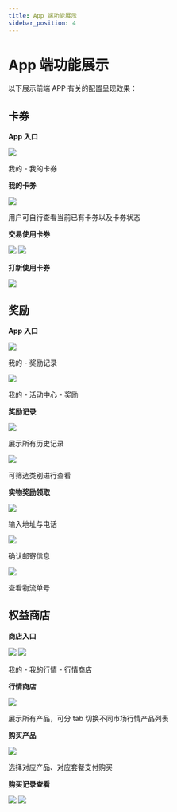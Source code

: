 ```yaml
---
title: App 端功能展示
sidebar_position: 4
---
```



# App 端功能展示

以下展示前端  APP 有关的配置呈现效果：

## 卡券

<div class="grid gap-3 grid-cols-4">
<div>
<p><strong>App 入口</strong></p>
<img src="./assets/TVzObuszjooalxx8eIvc8mXynxj.png"/>

<p>我的 - 我的卡券</p>
</div>
<div>
<p><strong>我的卡券</strong></p>
<img src="./assets/BgKWbwMcmoy1zAx2zy0cQrLLnNg.png"/>

<p>用户可自行查看当前已有卡券以及卡券状态</p>
</div>
<div>
<p><strong>交易使用卡券</strong></p>
<img src="./assets/CIQtbbzTnoOaYVxraiscz09TnMh.png"/>

<img src="./assets/FnrqbzTLloQwgAxzgYrckGk0n9f.png"/>

</div>
<div>
<p><strong>打新使用卡券</strong></p>
<img src="./assets/MvENbY06IojgG3xVn8UcgRf1n4e.jpeg"/>

</div>
</div>

## 奖励

<div class="grid gap-3 grid-cols-3">
<div>
<p><strong>App 入口</strong></p>
<img src="./assets/Y8fab6Du8osXcnxOvpXcgNg4nOb.png"/>

<p>我的 - 奖励记录</p>
<img src="./assets/VxK1b0nbMoiPdcxmEUicIVBMnzd.png"/>

<p>我的 - 活动中心 - 奖励</p>
</div>
<div>
<p><strong>奖励记录</strong></p>
<img src="./assets/C6TnbIU91o8qQBxu0I8cNmCZnNf.jpeg"/>

<p>展示所有历史记录</p>
<img src="./assets/Y5yjbrEslo1A5exRLvPczo30nSg.jpeg"/>

<p>可筛选类别进行查看</p>
</div>
<div>
<p><strong>实物奖励领取</strong></p>
<img src="./assets/SUiYbhNe8oVK2QxDaFKcqBAkn7d.png"/>

<p>输入地址与电话</p>
<img src="./assets/OXzsbAxuKovORWxYvV5c30nKn3c.png"/>

<p>确认邮寄信息</p>
<img src="./assets/GxtdbLEbDoULtixR6NycdP5knwO.png"/>

<p>查看物流单号</p>
</div>
</div>

## 权益商店

<div class="grid gap-3 grid-cols-4">
<div>
<p><strong>商店入口</strong></p>
<img src="./assets/GVjUb9KjQoCwhaxZOxUcVboqn3d.png"/>

<img src="./assets/EIPUbnuL4oHWtvxH93ucziX1nfe.png"/>

<p>我的 - 我的行情 - 行情商店</p>
</div>
<div>
<p><strong>行情商店</strong></p>
<img src="./assets/Ew0QbtyZloSwYixEds5cBRAmnzd.jpeg"/>

<p>展示所有产品，可分 tab 切换不同市场行情产品列表</p>
</div>
<div>
<p><strong>购买产品</strong></p>
<img src="./assets/HtKVbolYXorOQqxQAkxcI3P9nBg.jpeg"/>

<p>选择对应产品、对应套餐支付购买</p>
</div>
<div>
<p><strong>购买记录查看</strong></p>
<img src="./assets/AX5Yb8QkToobLQxscTacnoq7n9e.png"/>

<img src="./assets/QIh0be7YBot83Xxc5rkc5h61neg.jpeg"/>

</div>
</div>

